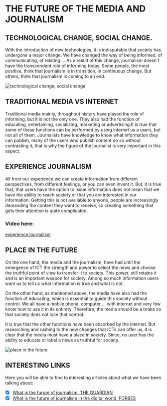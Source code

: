 
# **THE FUTURE OF THE MEDIA AND JOURNALISM**

## TECHNOLOGICAL CHANGE, SOCIAL CHANGE.

With the introduction of new technologies, it is indisputable that society has undergone a major change. We have changed the way of being informed, of communicating, of relating ... As a result of this change, journalism doesn´t have the transcendent role of informing today. Some people, the most positive, think that journalism is in transition, in continuous change. But others, think that journalism is coming to an end.

![technological change, social change](https://thewellesleynews.com/wp-content/uploads/2015/11/0070a97.jpg)

## TRADITIONAL MEDIA VS INTERNET 

Traditional media mainly, throughout history have played the role of informing, but it is not the only one. They also had the function of educating, entertaining, socializing, marketing or advertising.It is true that some of these functions can be performed by using internet us a users, but not all of them. Journalists have knowledge to know what information they can publish, many of the users who publish content do so without contrasting it, that is why the figure of the journalist is very important in this aspect. 

## EXPERIENCE JOURNALISM

All from our experience we can create information from different perspectives, from different feelings, or you can even invent it. But, it is true that, that users have the option to issue information does not mean that we have the ability to reach society.or that you are interested in our information. Getting this is not available to anyone, people are increasingly demanding the content they want to receive, so creating something that gets their attention is quite complicated.

### Video here:
[experience journalism](https://www.youtube.com/watch?v=SEVNA8EnTeA)

## PLACE IN THE FUTURE

On the one hand, the media and the journalism, have had until the emergence of ICT the strength and power to select the news and choose the truthful point of view to transfer it to society. This power, still retains it and is an important weapon for society. Among so much information users want us to tell us what information is true and what is not.

On the other hand, as mentioned above, the media have also had the function of educating, which is essential to guide this society without control. We all have a mobile phone, computer ... with internet and very few know how to use it in its entirety. Therefore, the media should be a brake so that society does not lose that control.

It is true that the other functions have been absorbed by the internet. But researching and rushing to the new changes that ICTs can offer us, it is clear that the media must have a place in society. Since, no user has the ability to educate or label a news as truthful for society.

![place in the future](http://1.bp.blogspot.com/_w9XO9zBePXE/SgtPox8E9tI/AAAAAAAABOA/uUZa6Y_te8M/s400/journalism_cartoon.jpg)

## INTERESTING LINKS

Here you will be able to find to interesting articles about what we have been talking about:
 - [X] [What is the furure of journalism. THE GUARDIAN](https://www.theguardian.com/media/2015/apr/15/what-is-the-future-of-journalism)
 - [X] [What is the future of journalism in the digital world. FORBES](https://www.forbes.com/sites/quora/2017/12/18/what-is-the-future-of-journalism-in-the-digital-world/#78f8c5c36a39)
